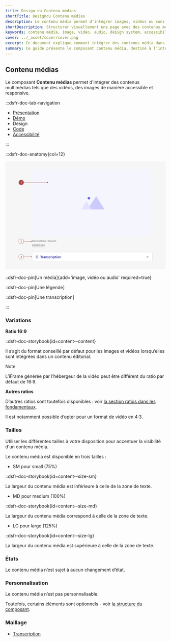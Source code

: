 ```yaml
---
title: Design du Contenu médias
shortTitle: Designdu Contenu médias
description: Le contenu média permet d’intégrer images, vidéos ou sons dans une page tout en respectant des règles éditoriales claires.
shortDescription: Structurer visuellement une page avec des contenus média.
keywords: contenu média, image, vidéo, audio, design system, accessibilité, UX, UI, droits d’auteur, visuel, éditorial
cover: ../_asset/cover/cover.png
excerpt: Ce document explique comment intégrer des contenus média dans une page de manière cohérente et responsable, tout en respectant les droits et les bonnes pratiques éditoriales.
summary: Ce guide présente le composant contenu média, destiné à l’intégration d’éléments visuels ou sonores comme des images, vidéos ou fichiers audio dans les pages d’un site. Il précise les conditions d’usage, notamment en matière de droits, et rappelle les règles éditoriales à suivre pour assurer la clarté du message, l’unité graphique et l’accessibilité. Il s’adresse aux équipes éditoriales et de conception souhaitant enrichir leurs pages sans compromettre la cohérence visuelle ni l’expérience utilisateur.
---
```


## Contenu médias

Le composant **Contenu médias** permet d'intégrer des contenus multimédias tels que des vidéos, des images de manière accessible et responsive.

:::dsfr-doc-tab-navigation

- [Présentation](../index.md)
- [Démo](../demo/index.md)
- Design
- [Code](../code/index.md)
- [Accessibilité](../accessibility/index.md)

:::

:::dsfr-doc-anatomy{col=12}

![Anatomie du Contenu médias](../_asset/anatomy/anatomy-1.png)

::dsfr-doc-pin[Un média]{add='image, vidéo ou audio' required=true}

::dsfr-doc-pin[Une légende]

::dsfr-doc-pin[Une transcription]

:::

### Variations

**Ratio 16:9**

::dsfr-doc-storybook{id=content--content}

Il s’agit du format conseillé par défaut pour les images et vidéos lorsqu’elles sont intégrées dans un contenu éditorial.

> [!NOTE] 
> L’iFrame générée par l’hébergeur de la vidéo peut être différent du ratio par défaut de 16:9.

**Autres ratios**

D’autres ratios sont toutefois disponibles : voir [la section ratios dans les fondamentaux](../../../../../core/_part/doc/media/index.md).

Il est notamment possible d’opter pour un format de vidéo en 4:3.

### Tailles

Utiliser les différentes tailles à votre disposition pour accentuer la visibilité d'un contenu média.

Le contenu média est disponible en trois tailles :

- SM pour small (75%)

::dsfr-doc-storybook{id=content--size-sm}

La largeur du contenu média est inférieure à celle de la zone de texte.

- MD pour medium (100%)

::dsfr-doc-storybook{id=content--size-md}

La largeur du contenu média correspond à celle de la zone de texte.

- LG pour large (125%)

::dsfr-doc-storybook{id=content--size-lg}

La largeur du contenu média est supérieure à celle de la zone de texte.

### États

Le contenu média n’est sujet à aucun changement d’état.

### Personnalisation

Le contenu média n’est pas personnalisable.

Toutefois, certains éléments sont optionnels - voir [la structure du composant](#contenu-médias).

### Maillage

- [Transcription](../../../../transcription/_part/doc/index.md)